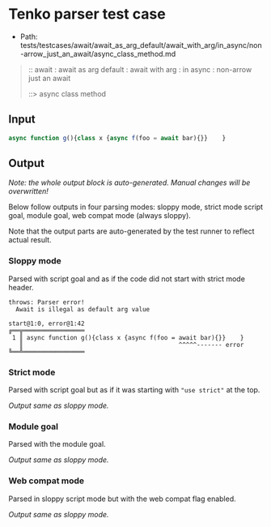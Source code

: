 # Tenko parser test case

- Path: tests/testcases/await/await_as_arg_default/await_with_arg/in_async/non-arrow_just_an_await/async_class_method.md

> :: await : await as arg default : await with arg : in async : non-arrow just an await
>
> ::> async class method

## Input

`````js
async function g(){class x {async f(foo = await bar){}}    }
`````

## Output

_Note: the whole output block is auto-generated. Manual changes will be overwritten!_

Below follow outputs in four parsing modes: sloppy mode, strict mode script goal, module goal, web compat mode (always sloppy).

Note that the output parts are auto-generated by the test runner to reflect actual result.

### Sloppy mode

Parsed with script goal and as if the code did not start with strict mode header.

`````
throws: Parser error!
  Await is illegal as default arg value

start@1:0, error@1:42
╔══╦═════════════════
 1 ║ async function g(){class x {async f(foo = await bar){}}    }
   ║                                           ^^^^^------- error
╚══╩═════════════════

`````

### Strict mode

Parsed with script goal but as if it was starting with `"use strict"` at the top.

_Output same as sloppy mode._

### Module goal

Parsed with the module goal.

_Output same as sloppy mode._

### Web compat mode

Parsed in sloppy script mode but with the web compat flag enabled.

_Output same as sloppy mode._
